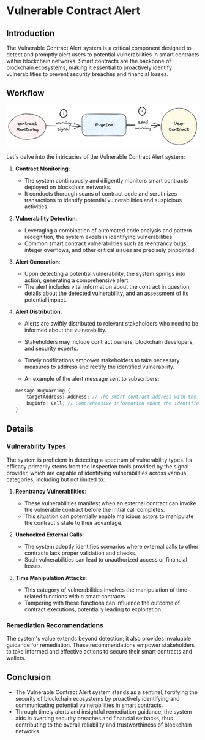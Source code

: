 # Vulnerable Contract Alert

## Introduction

The Vulnerable Contract Alert system is a critical component designed to detect and promptly alert users to potential vulnerabilities in smart contracts within blockchain networks. Smart contracts are the backbone of blockchain ecosystems, making it essential to proactively identify vulnerabilities to prevent security breaches and financial losses.

## Workflow

![Smart Contract Monitoring Workflow](./img/smartbugs.png)

Let's delve into the intricacies of the Vulnerable Contract Alert system:

1. **Contract Monitoring**:

   - The system continuously and diligently monitors smart contracts deployed on blockchain networks.
   - It conducts thorough scans of contract code and scrutinizes transactions to identify potential vulnerabilities and suspicious activities.

2. **Vulnerability Detection**:

   - Leveraging a combination of automated code analysis and pattern recognition, the system excels in identifying vulnerabilities.
   - Common smart contract vulnerabilities such as reentrancy bugs, integer overflows, and other critical issues are precisely pinpointed.

3. **Alert Generation**:

   - Upon detecting a potential vulnerability, the system springs into action, generating a comprehensive alert.
   - The alert includes vital information about the contract in question, details about the detected vulnerability, and an assessment of its potential impact.

4. **Alert Distribution**:

   - Alerts are swiftly distributed to relevant stakeholders who need to be informed about the vulnerability.
   - Stakeholders may include contract owners, blockchain developers, and security experts.
   - Timely notifications empower stakeholders to take necessary measures to address and rectify the identified vulnerability.

   - An example of the alert message sent to subscribers:

   ```typescript
   message BugWarning {
       targetAddress: Address; // The smart contract address with the detected vulnerability
       bugInfo: Cell; // Comprehensive information about the identified vulnerability
   }
   ```

## Details

### Vulnerability Types

The system is proficient in detecting a spectrum of vulnerability types. Its efficacy primarily stems from the inspection tools provided by the signal provider, which are capable of identifying vulnerabilities across various categories, including but not limited to:

1. **Reentrancy Vulnerabilities**:

   - These vulnerabilities manifest when an external contract can invoke the vulnerable contract before the initial call completes.
   - This situation can potentially enable malicious actors to manipulate the contract's state to their advantage.

2. **Unchecked External Calls**:

   - The system adeptly identifies scenarios where external calls to other contracts lack proper validation and checks.
   - Such vulnerabilities can lead to unauthorized access or financial losses.

3. **Time Manipulation Attacks**:
   - This category of vulnerabilities involves the manipulation of time-related functions within smart contracts.
   - Tampering with these functions can influence the outcome of contract executions, potentially leading to exploitation.

### Remediation Recommendations

The system's value extends beyond detection; it also provides invaluable guidance for remediation. These recommendations empower stakeholders to take informed and effective actions to secure their smart contracts and wallets.

## Conclusion

- The Vulnerable Contract Alert system stands as a sentinel, fortifying the security of blockchain ecosystems by proactively identifying and communicating potential vulnerabilities in smart contracts.
- Through timely alerts and insightful remediation guidance, the system aids in averting security breaches and financial setbacks, thus contributing to the overall reliability and trustworthiness of blockchain networks.
